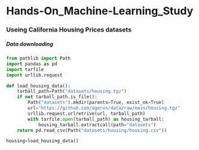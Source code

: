 # Hands-On_Machine-Learning_Study
### Useing California Housing Prices datasets
##### Data downloading
```py
from pathlib import Path
import pandas as pd
import tarfile
import urllib.request

def load_housing_data():
    tarball_path=Path("datasets/housing.tgz")
    if not tarball_path.is_file():
        Path("datasets").mkdir(parents=True, exist_ok=True)
        url="https://github.com/ageron/data/raw/main/housing.tgz"
        urllib.request.urlretrive(url, tarball_path)
        with tarfile.open(tarball_path) as housing_tarball:
            housing_tarball.extractcall(path="datasets")
    return pd.read_csv(Path("datasets/housing/housing.csv"))

housing=load_housing_data()
```
